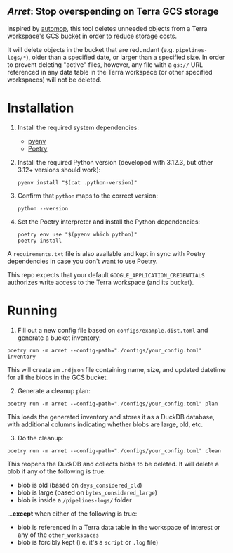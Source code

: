 _Arret_: Stop overspending on Terra GCS storage
---

Inspired by [automop](https://github.com/broadinstitute/automop/), this tool deletes unneeded objects from a Terra workspace's GCS bucket in order to reduce storage costs.

It will delete objects in the bucket that are redundant (e.g. `pipelines-logs/*`), older than a specified date, or larger than a specified size. In order to prevent deleting "active" files, however, any file with a `gs://` URL referenced in any data table in the Terra workspace (or other specified workspaces) will not be deleted.

# Installation

1. Install the required system dependencies:
    - [pyenv](https://github.com/pyenv/pyenv)
    - [Poetry](https://python-poetry.org/)

2. Install the required Python version (developed with 3.12.3, but other 3.12+ versions should work):
   ```shell
   pyenv install "$(cat .python-version)"
   ```

3. Confirm that `python` maps to the correct version:
   ```
   python --version
   ```

4. Set the Poetry interpreter and install the Python dependencies:
   ```shell
   poetry env use "$(pyenv which python)"
   poetry install
   ```

A `requirements.txt` file is also available and kept in sync with Poetry dependencies in case you don't want to use Poetry.

This repo expects that your default `GOOGLE_APPLICATION_CREDENTIALS` authorizes write access to the Terra workspace (and its bucket).

# Running

1. Fill out a new config file based on `configs/example.dist.toml` and generate a bucket inventory:
```shell
poetry run -m arret --config-path="./configs/your_config.toml" inventory
```

This will create an `.ndjson` file containing name, size, and updated datetime for all the blobs in the GCS bucket.

2. Generate a cleanup plan:
```shell
poetry run -m arret --config-path="./configs/your_config.toml" plan
```

This loads the generated inventory and stores it as a DuckDB database, with additional columns indicating whether blobs are large, old, etc.

3. Do the cleanup:
```shell
poetry run -m arret --config-path="./configs/your_config.toml" clean
```

This reopens the DuckDB and collects blobs to be deleted. It will delete a blob if any of the following is
true:

- blob is old (based on `days_considered_old`)
- blob is large (based on `bytes_considered_large`)
- blob is inside a `/pipelines-logs/` folder

...**except** when either of the following is true:
- blob is referenced in a Terra data table in the workspace of interest or any of the `other_workspaces`
- blob is forcibly kept (i.e. it's a `script` or `.log` file)
